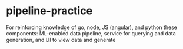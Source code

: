 # pipeline-practice
For reinforcing knowledge of go, node, JS (angular), and python these components: ML-enabled data pipeline, service for querying and data generation, and UI to view data and generate
